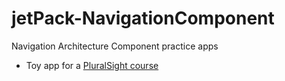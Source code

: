 # jetPack-NavigationComponent
Navigation Architecture Component practice apps

* Toy app for a [PluralSight course](https://app.pluralsight.com/library/courses/android-navigation-architecture-components-getting-started/table-of-contents)
